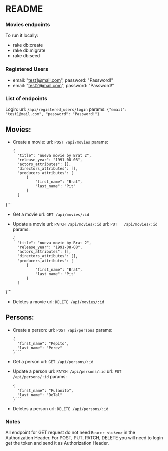 # README

### Movies endpoints

To run it locally:

* rake db:create
* rake db:migrate
* rake db:seed


### Registered Users
* email: "test1@mail.com", password: "Password!"
* email: "test2@mail.com", password: "Password!"

### List of endpoints

Login:
url: `/api/registered_users/login`
params: `{"email": "test1@mail.com", "password": "Password!"}`

## Movies:
* Create a movie:
  url: `POST /api/movies`
  params:   
  ```
  {
    "title": "nueva movie by Brat 2",
    "release_year": "1991-08-08",
    "actors_attributes": [],
    "directors_attributes": [],
    "producers_attributes": [
        {
            "first_name": "Brat",
            "last_name": "Pit"
        }
    ]
}```
* Get a movie
  url: `GET /api/movies/:id`

* Update a movie
  url: `PATCH /api/movies/:id`
  url: `PUT   /api/movies/:id`
  params:
  ```
  {
    "title": "nueva movie by Brat 2",
    "release_year": "1991-08-08",
    "actors_attributes": [],
    "directors_attributes": [],
    "producers_attributes": [
        {
            "first_name": "Brat",
            "last_name": "Pit"
        }
    ]
}```

* Deletes a movie
url: `DELETE /api/movies/:id`

## Persons:
* Create a person:
  url: `POST /api/persons`
  params:   
  ```
  {
    "first_name": "Pepito",
    "last_name": "Perez"
  }```

* Get a person
  url: `GET /api/persons/:id`

* Update a person
  url: `PATCH /api/persons/:id`
  url: `PUT   /api/persons/:id`
  params:
  ```
  {
    "first_name": "Fulanito",
    "last_name": "DeTal"
  }```

* Deletes a person
url: `DELETE /api/persons/:id`


### Notes
All endpoint for GET request do not need `Bearer <token>` in the Authorization Header.
For POST, PUT, PATCH, DELETE you will need to login get the token and send it as Authorization Header.

